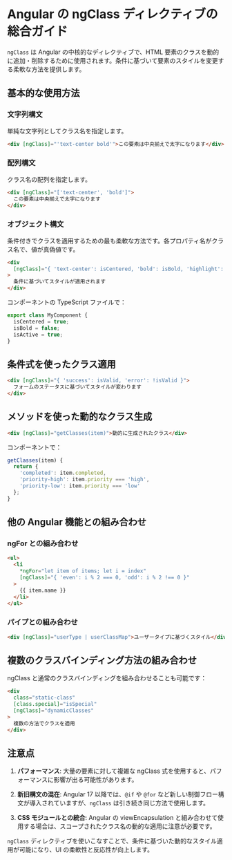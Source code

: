 # Angular の ngClass ディレクティブの総合ガイド

`ngClass` は Angular の中核的なディレクティブで、HTML 要素のクラスを動的に追加・削除するために使用されます。条件に基づいて要素のスタイルを変更する柔軟な方法を提供します。

## 基本的な使用方法

### 文字列構文

単純な文字列としてクラス名を指定します。

```html
<div [ngClass]="'text-center bold'">この要素は中央揃えで太字になります</div>
```

### 配列構文

クラス名の配列を指定します。

```html
<div [ngClass]="['text-center', 'bold']">
  この要素は中央揃えで太字になります
</div>
```

### オブジェクト構文

条件付きでクラスを適用するための最も柔軟な方法です。各プロパティ名がクラス名で、値が真偽値です。

```html
<div
  [ngClass]="{ 'text-center': isCentered, 'bold': isBold, 'highlight': isActive }"
>
  条件に基づいてスタイルが適用されます
</div>
```

コンポーネントの TypeScript ファイルで：

```typescript
export class MyComponent {
  isCentered = true;
  isBold = false;
  isActive = true;
}
```

## 条件式を使ったクラス適用

```html
<div [ngClass]="{ 'success': isValid, 'error': !isValid }">
  フォームのステータスに基づいてスタイルが変わります
</div>
```

## メソッドを使った動的なクラス生成

```html
<div [ngClass]="getClasses(item)">動的に生成されたクラス</div>
```

コンポーネントで：

```typescript
getClasses(item) {
  return {
    'completed': item.completed,
    'priority-high': item.priority === 'high',
    'priority-low': item.priority === 'low'
  };
}
```

## 他の Angular 機能との組み合わせ

### ngFor との組み合わせ

```html
<ul>
  <li
    *ngFor="let item of items; let i = index"
    [ngClass]="{ 'even': i % 2 === 0, 'odd': i % 2 !== 0 }"
  >
    {{ item.name }}
  </li>
</ul>
```

### パイプとの組み合わせ

```html
<div [ngClass]="userType | userClassMap">ユーザータイプに基づくスタイル</div>
```

## 複数のクラスバインディング方法の組み合わせ

ngClass と通常のクラスバインディングを組み合わせることも可能です：

```html
<div
  class="static-class"
  [class.special]="isSpecial"
  [ngClass]="dynamicClasses"
>
  複数の方法でクラスを適用
</div>
```

## 注意点

1. **パフォーマンス**: 大量の要素に対して複雑な ngClass 式を使用すると、パフォーマンスに影響が出る可能性があります。

2. **新旧構文の混在**: Angular 17 以降では、`@if` や `@for` など新しい制御フロー構文が導入されていますが、`ngClass` は引き続き同じ方法で使用します。

3. **CSS モジュールとの統合**: Angular の viewEncapsulation と組み合わせて使用する場合は、スコープされたクラス名の動的な適用に注意が必要です。

`ngClass` ディレクティブを使いこなすことで、条件に基づいた動的なスタイル適用が可能になり、UI の柔軟性と反応性が向上します。
